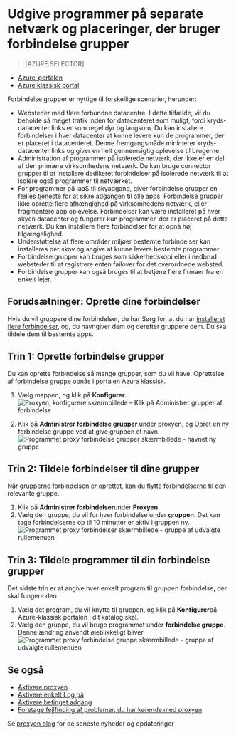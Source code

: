 <properties
    pageTitle="Arbejde med Azure AD-proxyen forbindelser | Microsoft Azure"
    description="Omhandler, hvordan du kan oprette og administrere grupper af forbindelser i Azure AD-proxyen."
    services="active-directory"
    documentationCenter=""
    authors="kgremban"
    manager="femila"
    editor=""/>

<tags
    ms.service="active-directory"
    ms.workload="identity"
    ms.tgt_pltfrm="na"
    ms.devlang="na"
    ms.topic="article"
    ms.date="09/09/2016"
    ms.author="kgremban"/>


# <a name="publish-applications-on-separate-networks-and-locations-using-connector-groups"></a>Udgive programmer på separate netværk og placeringer, der bruger forbindelse grupper

> [AZURE.SELECTOR]
- [Azure-portalen](active-directory-application-proxy-connectors-azure-portal.md)
- [Azure klassisk portal](active-directory-application-proxy-connectors.md)


Forbindelse grupper er nyttige til forskellige scenarier, herunder:

- Websteder med flere forbundne datacentre. I dette tilfælde, vil du beholde så meget trafik inden for datacenteret som muligt, fordi kryds-datacenter links er som regel dyr og langsom. Du kan installere forbindelser i hver datacenter at kunne levere kun de programmer, der er placeret i datacenteret. Denne fremgangsmåde minimerer kryds-datacenter links og giver en helt gennemsigtig oplevelse til brugerne.
- Administration af programmer på isolerede netværk, der ikke er en del af den primære virksomhedens netværk. Du kan bruge connector grupper til at installere dedikeret forbindelser på isolerede netværk til at isolere også programmer til netværket.
- For programmer på IaaS til skyadgang, giver forbindelse grupper en fælles tjeneste for at sikre adgangen til alle apps. Forbindelse grupper ikke oprette flere afhængighed på virksomhedens netværk, eller fragmentere app oplevelse. Forbindelser kan være installeret på hver skyen datacenter og fungerer kun programmer, der er placeret på dette netværk. Du kan installere flere forbindelser for at opnå høj tilgængelighed.
- Understøttelse af flere områder miljøer bestemte forbindelser kan installeres per skov og angive at kunne levere bestemte programmer.
- Forbindelse grupper kan bruges som sikkerhedskopi eller i nedbrud websteder til at registrere enten failover for det overordnede websted.
- Forbindelse grupper kan også bruges til at betjene flere firmaer fra en enkelt lejer.

## <a name="prerequisite-create-your-connectors"></a>Forudsætninger: Oprette dine forbindelser
Hvis du vil gruppere dine forbindelser, du har Sørg for, at du har [installeret flere forbindelser](active-directory-application-proxy-enable.md), og, du navngiver dem og derefter gruppere dem. Du skal tildele dem til bestemte apps.

## <a name="step-1-create-connector-groups"></a>Trin 1: Oprette forbindelse grupper
Du kan oprette forbindelse så mange grupper, som du vil have. Oprettelse af forbindelse gruppe opnås i portalen Azure klassisk.

1. Vælg mappen, og klik på **Konfigurer**.  
    ![Proxyen, konfigurere skærmbillede – Klik på Administrer grupper af forbindelse](./media/active-directory-application-proxy-connectors/app_proxy_connectors_creategroup.png)

2. Klik på **Administrer forbindelse grupper** under proxyen, og Opret en ny forbindelse gruppe ved at give gruppen et navn.  
    ![Programmet proxy forbindelse grupper skærmbillede - navnet ny gruppe](./media/active-directory-application-proxy-connectors/app_proxy_connectors_namegroup.png)

## <a name="step-2-assign-connectors-to-your-groups"></a>Trin 2: Tildele forbindelser til dine grupper
Når grupperne forbindelsen er oprettet, kan du flytte forbindelserne til den relevante gruppe.

1. Klik på **Administrer forbindelser**under **Proxyen**.
2. Vælg den gruppe, du vil for hver forbindelse under **gruppen**. Det kan tage forbindelserne op til 10 minutter er aktiv i gruppen ny.  
    ![Programmet proxy forbindelser skærmbillede - gruppe af udvalgte rullemenuen](./media/active-directory-application-proxy-connectors/app_proxy_connectors_connectorlist.png)

## <a name="step-3-assign-applications-to-your-connector-groups"></a>Trin 3: Tildele programmer til din forbindelse grupper
Det sidste trin er at angive hver enkelt program til gruppen forbindelse, der skal fungere den.

1. Vælg det program, du vil knytte til gruppen, og klik på **Konfigurer**på Azure-klassisk portalen i dit katalog skal.
2. Vælg den gruppe, du vil bruge programmet under **forbindelse gruppe**. Denne ændring anvendt øjeblikkeligt bliver.  
    ![Programmet proxy forbindelse gruppe skærmbillede - gruppe af udvalgte rullemenuen](./media/active-directory-application-proxy-connectors/app_proxy_connectors_newgroup.png)


## <a name="see-also"></a>Se også

- [Aktivere proxyen](active-directory-application-proxy-enable.md)
- [Aktivere enkelt Log på](active-directory-application-proxy-sso-using-kcd.md)
- [Aktivere betinget adgang](active-directory-application-proxy-conditional-access.md)
- [Foretage fejlfinding af problemer, du har kørende med proxyen](active-directory-application-proxy-troubleshoot.md)

Se [proxyen blog](http://blogs.technet.com/b/applicationproxyblog/) for de seneste nyheder og opdateringer
